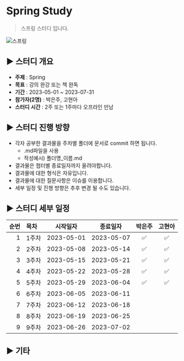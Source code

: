 Spring Study
=============
> 스프링 스터디 입니다.

![스프링](https://blog.kakaocdn.net/dn/cIyQnr/btrFnBA41CC/XzqfKhwh0dknviFyAlPLj0/img.png)

## :arrow_forward: 스터디 개요
* **주제** : Spring
* **목표** : 강의 완강 또는 책 완독
* **기간** : 2023-05-01 ~ 2023-07-31
* **참가자(2명)** : 박은주, 고현아
* **스터디 시간** : 2주 또는 1주마다 오프라인 만남

##  :arrow_forward: 스터디 진행 방향
* 각자 공부한 결과물을 주차별 폴더에 문서로 commit 하면 됩니다.
  * .md파일을 사용
  * 작성예시) 폴더명_이름.md
* 결과물은 챕터별 종료일자까지 올려야합니다.
* 결과물에 대한 형식은 자유입니다.
* 결과물에 대한 질문사항은 이슈를 이용합니다.
* 세부 일정 및 진행 방향은 추후 변경 될 수도 있습니다.

## :arrow_forward: 스터디 세부 일정
| 순번 | 목차              | 시작일자 | 종료일자 | 박은주 | 고현아 |
| ------: | :---------------| -------|-------|:-------:|:-------:|
| 1 | 1주차 | 2023-05-01 | 2023-05-07 | :white_check_mark: | :white_check_mark: |
| 2 | 2주차 | 2023-05-08 | 2023-05-14 | :white_check_mark: | :white_check_mark: |
| 3 | 3주차 | 2023-05-15 | 2023-05-21 | :white_check_mark: | :white_check_mark: |
| 4 | 4주차 | 2023-05-22 | 2023-05-28 | :white_check_mark: | :white_check_mark: |
| 5 | 5주차 | 2023-05-29 | 2023-06-04 | :white_check_mark: | :white_check_mark: |
| 6 | 6주차 | 2023-06-05 | 2023-06-11 |  |  |
| 7 | 7주차 | 2023-06-12 | 2023-06-18 |  |  |
| 8 | 8주차 | 2023-06-19 | 2023-06-25 |  |  |
| 9 | 9주차 | 2023-06-26 | 2023-07-02 |  |  |

## :arrow_forward: 기타

